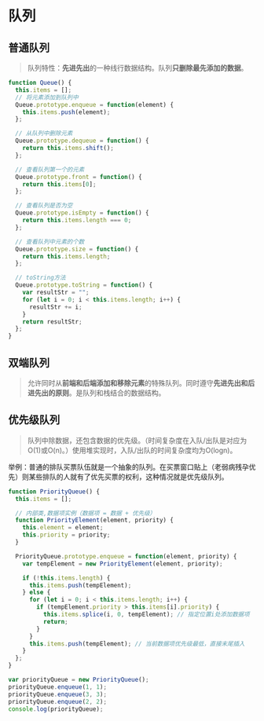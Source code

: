 # 队列

## 普通队列

> 队列特性：**先进先出**的一种线行数据结构。队列**只删除最先添加的数据**。

````typescript
function Queue() {
  this.items = [];
  // 将元素添加到队列中
  Queue.prototype.enqueue = function(element) {
    this.items.push(element);
  };

  // 从队列中删除元素
  Queue.prototype.dequeue = function() {
    return this.items.shift();
  };

  // 查看队列第一个的元素
  Queue.prototype.front = function() {
    return this.items[0];
  };

  // 查看队列是否为空
  Queue.prototype.isEmpty = function() {
    return this.items.length === 0;
  };

  // 查看队列中元素的个数
  Queue.prototype.size = function() {
    return this.items.length;
  };

  // toString方法
  Queue.prototype.toString = function() {
    var resultStr = "";
    for (let i = 0; i < this.items.length; i++) {
      resultStr += i;
    }
    return resultStr;
  };
}
````



## 双端队列

> 允许同时从**前端和后端添加和移除元素**的特殊队列。同时遵守**先进先出和后进先出的原则**。是队列和栈结合的数据结构。



## 优先级队列

> 队列中除数据，还包含数据的优先级。（时间复杂度在入队/出队是对应为O(1)或O(n)。）使用堆实现时，入队/出队的时间复杂度均为O(logn)。

举例：普通的排队买票队伍就是一个抽象的队列。在买票窗口贴上（老弱病残孕优先）则某些排队的人就有了优先买票的权利，这种情况就是优先级队列。

````typescript
function PriorityQueue() {
  this.items = [];

  // 内部类,数据项实例（数据项 = 数据 + 优先级）
  function PriorityElement(element, priority) {
    this.element = element;
    this.priority = priority;
  }

  PriorityQueue.prototype.enqueue = function(element, priority) {
    var tempElement = new PriorityElement(element, priority);

    if (!this.items.length) {
      this.items.push(tempElement);
    } else {
      for (let i = 0; i < this.items.length; i++) {
        if (tempElement.priority > this.items[i].priority) {
          this.items.splice(i, 0, tempElement); // 指定位置i处添加数据项
          return;
        }
      }
      this.items.push(tempElement); // 当前数据项优先级最低，直接末尾插入
    }
  };
}

var priorityQueue = new PriorityQueue();
priorityQueue.enqueue(1, 1);
priorityQueue.enqueue(3, 3);
priorityQueue.enqueue(2, 2);
console.log(priorityQueue);
````



